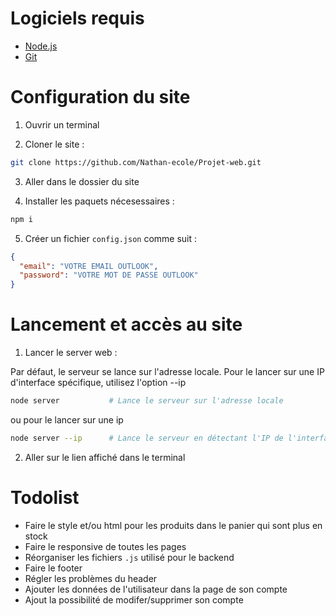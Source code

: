 # Logiciels requis

- [Node.js](https://nodejs.org/fr/download)
- [Git](https://git-scm.com/downloads)

# Configuration du site

1. Ouvrir un terminal

2. Cloner le site :

```bash
git clone https://github.com/Nathan-ecole/Projet-web.git
```

3. Aller dans le dossier du site

4. Installer les paquets nécesessaires :

```bash
npm i
```

5. Créer un fichier `config.json` comme suit :
```json
{
  "email": "VOTRE EMAIL OUTLOOK",
  "password": "VOTRE MOT DE PASSE OUTLOOK"
}
```

# Lancement et accès au site

1. Lancer le server web :

Par défaut, le serveur se lance sur l'adresse locale. Pour le lancer sur une IP d'interface spécifique, utilisez l'option --ip

```bash
node server           # Lance le serveur sur l'adresse locale
```

ou pour le lancer sur une ip

```bash
node server --ip      # Lance le serveur en détectant l'IP de l'interface
```

2. Aller sur le lien affiché dans le terminal

# Todolist

- Faire le style et/ou html pour les produits dans le panier qui sont plus en stock
- Faire le responsive de toutes les pages
- Réorganiser les fichiers `.js` utilisé pour le backend
- Faire le footer
- Régler les problèmes du header
- Ajouter les données de l'utilisateur dans la page de son compte
- Ajout la possibilité de modifer/supprimer son compte